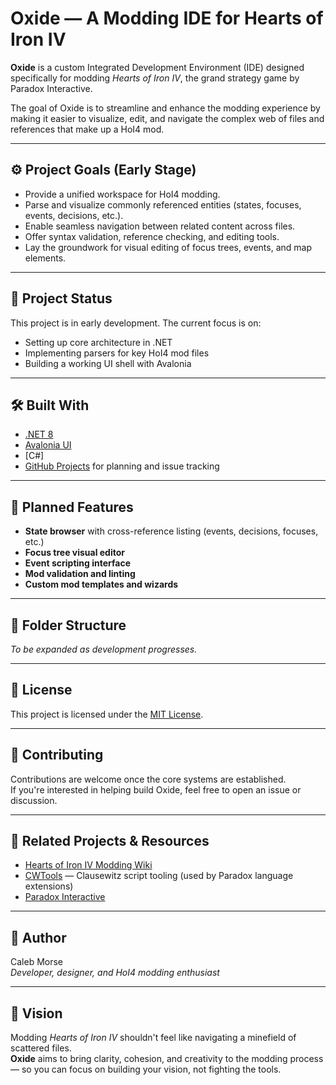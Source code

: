 # Oxide — A Modding IDE for Hearts of Iron IV

**Oxide** is a custom Integrated Development Environment (IDE) designed specifically for modding *Hearts of Iron IV*, the grand strategy game by Paradox Interactive.

The goal of Oxide is to streamline and enhance the modding experience by making it easier to visualize, edit, and navigate the complex web of files and references that make up a HoI4 mod.

---

## ⚙️ Project Goals (Early Stage)

- Provide a unified workspace for HoI4 modding.
- Parse and visualize commonly referenced entities (states, focuses, events, decisions, etc.).
- Enable seamless navigation between related content across files.
- Offer syntax validation, reference checking, and editing tools.
- Lay the groundwork for visual editing of focus trees, events, and map elements.

---

## 🚧 Project Status

This project is in early development. The current focus is on:
- Setting up core architecture in .NET
- Implementing parsers for key HoI4 mod files
- Building a working UI shell with Avalonia

---

## 🛠 Built With

- [.NET 8](https://dotnet.microsoft.com/)  
- [Avalonia UI](https://avaloniaui.net/)  
- [C#]  
- [GitHub Projects](https://github.com/features/project-management/) for planning and issue tracking

---

## 🧪 Planned Features

- **State browser** with cross-reference listing (events, decisions, focuses, etc.)
- **Focus tree visual editor**
- **Event scripting interface**
- **Mod validation and linting**
- **Custom mod templates and wizards**

---

## 📂 Folder Structure

_To be expanded as development progresses._

---

## 📜 License

This project is licensed under the [MIT License](LICENSE).

---

## 💬 Contributing

Contributions are welcome once the core systems are established.  
If you're interested in helping build Oxide, feel free to open an issue or discussion.

---

## 🔗 Related Projects & Resources

- [Hearts of Iron IV Modding Wiki](https://hoi4.paradoxwikis.com/Modding)
- [CWTools](https://github.com/cwtools/cwtools) — Clausewitz script tooling (used by Paradox language extensions)
- [Paradox Interactive](https://www.paradoxinteractive.com/)

---

## 👤 Author

Caleb Morse  
*Developer, designer, and HoI4 modding enthusiast*

---

## 🧭 Vision

Modding *Hearts of Iron IV* shouldn't feel like navigating a minefield of scattered files.  
**Oxide** aims to bring clarity, cohesion, and creativity to the modding process — so you can focus on building your vision, not fighting the tools.
